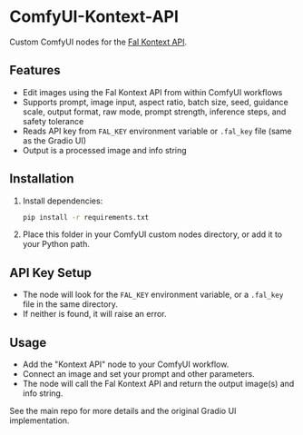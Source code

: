 # ComfyUI-Kontext-API

Custom ComfyUI nodes for the [Fal Kontext API](https://fal.ai/models/fal-ai/flux-pro/kontext/api?platform=python).

## Features
- Edit images using the Fal Kontext API from within ComfyUI workflows
- Supports prompt, image input, aspect ratio, batch size, seed, guidance scale, output format, raw mode, prompt strength, inference steps, and safety tolerance
- Reads API key from `FAL_KEY` environment variable or `.fal_key` file (same as the Gradio UI)
- Output is a processed image and info string

## Installation

1. Install dependencies:
   ```sh
   pip install -r requirements.txt
   ```
2. Place this folder in your ComfyUI custom nodes directory, or add it to your Python path.

## API Key Setup
- The node will look for the `FAL_KEY` environment variable, or a `.fal_key` file in the same directory.
- If neither is found, it will raise an error.

## Usage
- Add the "Kontext API" node to your ComfyUI workflow.
- Connect an image and set your prompt and other parameters.
- The node will call the Fal Kontext API and return the output image(s) and info string.

See the main repo for more details and the original Gradio UI implementation. 